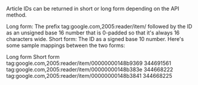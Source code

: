 Article IDs can be returned in short or long form depending on the API method.

Long form: The prefix tag:google.com,2005:reader/item/ followed by the ID as an unsigned base 16 number that is 0-padded so that it's always 16 characters wide.
Short form: The ID as a signed base 10 number.
Here's some sample mappings between the two forms:

Long form	Short form
tag:google.com,2005:reader/item/00000000148b9369	344691561
tag:google.com,2005:reader/item/00000000148b383e	344668222
tag:google.com,2005:reader/item/00000000148b3841	344668225
